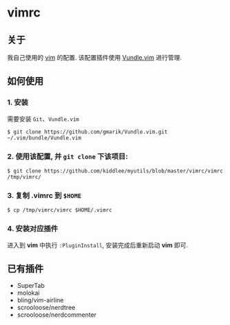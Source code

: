 # vimrc

## 关于

我自己使用的 [vim](http://www.vim.org) 的配置. 该配置插件使用 [Vundle.vim](https://github.com/gmarik/Vundle.vim) 进行管理.

## 如何使用

### 1. 安装

需要安装 `Git`、`Vundle.vim`

```
$ git clone https://github.com/gmarik/Vundle.vim.git ~/.vim/bundle/Vundle.vim
```

### 2. 使用该配置, 并 `git clone` 下该项目:

```
$ git clone https://github.com/kiddlee/myutils/blob/master/vimrc/vimrc /tmp/vimrc/
```

### 3. 复制 .vimrc 到 `$HOME`

```
$ cp /tmp/vimrc/vimrc $HOME/.vimrc
```

### 4. 安装对应插件

进入到 **vim** 中执行 `:PluginInstall`, 安装完成后重新启动 **vim** 即可.

## 已有插件

* SuperTab
* molokai
* bling/vim-airline
* scrooloose/nerdtree
* scrooloose/nerdcommenter
